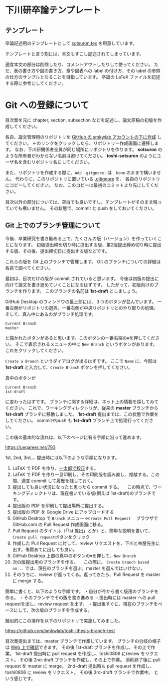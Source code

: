 # 下川研卒論テンプレート

## テンプレート

卒論記述用のテンプレートとして [sotsuron.tex](sotsuron.tex) を用意しています。

テンプレートと言う割には、本文もすこし記述されてしまっています。

適宜本文の部分は削除したり、コメントアウトしたりして使ってください。
ただ、表の書き方や図の書き方、章や図表への label の付け方、その label の参照の仕方のサンプルとなることを目指しています。
卒論の LaTeX ファイルを記述する際に参考にしてください。

# Git への登録について

目次案を元に chapter, section, subsection などを記述し、論文原稿の初版を作成してください。

各自、論文管理用のリポジトリを 
[GitHub の smkwlab アカウントの下に作成](https://github.com/organizations/smkwlab/repositories/new)
してください。
←のリンクをクリックしたら、リポジトリー作成画面に遷移します。
なお、下川研関係者全員が同じ場所にリポジトリを作ります。
**sotsuron** のような所有者がわからない名前は避けてください。 
**toshi-sotsuron** のようにユーザ名を含むリポジトリ名にしてください。

また、リポジトリを作成する際に、`Add .gitgnore:` は　`None` のままで構いません。
代わりに、このリポジトリに置いている [.gitignore](.gitignore) を、
各自のリポジトリにコピーしてください。
なお、このコピーは最初のコミットより先にしてください。


目次以外の部分については、空白でも良いですし、テンプレートがそのまま残っていても構いません。
その状態で、commit と push をしておいてください。


## Git 上でのブランチ管理について

今後、卒業研究を書き勧める上で、たくさんの版（バージョン）を作っていくことになります。
初版提出締め切り時に提出する版、第2版提出締め切り時に提出する版、その後、提出締切日に提出する版などです。

これらの版を Git 上のブランチで管理します。
Git のブランチについての詳細は各自で調べてください。

最初は、目次だけの版が commit されていると思います。
今後は初版の提出に向けて論文を書き進めていくことになるはずです。
したがって、初版向けのブランチを作ります。
このブランチの名前は **1st-draft** としましょう。

GitHub Desktop のウィンドウの最上部には、３つのボタンが並んでいます。
一番左側がリポジトリの選択。一番右側が中央リポジトリとのやり取りの処理。
そして、真ん中にあるのがブランチ処理です。
```
Current Branch
master
```
と描かれたボタンがあると思います。このボタンの一番右端の``▼``を押してください。
そこで表示されるメニューの中に ``New Branch`` というボタンがあります。
これをクリックしてください。

`Create a Branch` というダイアログが出るはずです。
ここで `Name` に、今回は
**1st-draft** と入力して、``Create Branch`` ボタンを押してください。

真中のボタンが
```
Current Branch
1st-draft
```
に変わったはずです。
ブランチに関する詳細は、ネット上の情報を探してみてください。
これで、ワーキングディレクトリが、従来の **master** ブランチから
**1st-draft** ブランチに移動しました。
**1st-draft** 提出までは、この状態で作業をしてください。
commitやpush も **1st-draft** ブランチ上で処理行ってくださ
い。

この後の基本的な流れは、以下のページに有る手順に沿って進めます。

https://ueqareer.net/793

1st, 2nd, 3rd,... 提出時には以下のような手順になります。

1. LaTeX で PDF を作り、[一太郎で校正](README-ichitaro.md)する。
2. LaTeX で PDF を作り一旦印刷し、その印刷版を読み直し、推敲する。この間、適宜 commit して履歴を残しておく。
3. 提出しても良い状況になったと思ったら commit する。
　この時点で、ワーキングディレクトリは、現在書いている版(例えば 1st-draft)のブランチです。
4. 提出版の PDF を印刷して提出場所に提出する。
5. 提出版の PDF を Google Drive にアップロードする
6. GitHub Desktop で ``Branch`` メニュー→``Create Pull Request``
　ブラウザで GitHub.com の Pull Request 作成画面に移る。
7. Pull Request のタイトル（「1st 提出」とか）と、簡単な説明を書いて、``Create pull request``ボタンをクリック
8. 作成した Pull Request に対して、review リクエストを、下川と神屋先生に出す。侑賢あてに出しても良い。
8. GitHub Desktop 上部の真中のボタンの``▼``を押して、``New Branch``
9. 次の版提出用のブランチを作る。
　この際に、 ``Create branch based on...`` では、現在のブランチを選ぶ。master を選んではいけない。
10. そのうちに、review が返ってくる。返ってきたら、Pull Request を master に merge する。


簡単に書くと、以下のような手順です。
・自分が今から書く版用のブランチを作る。
・そのブランチでその版を書き進める
・提出時には master への pull requestを出し、review request を出す。
・提出後すぐに、現在のブランチをベースにして、次の版のブランチを作成する。

擬似的にこの操作を以下のリポジトリで実施してみました。

 https://github.com/smkwlab/toshi-thesis-branch-test

目次案提出までは、master ブランチで作業しています。
ブランチの分岐の様子は [Web 上で確認](https://github.com/smkwlab/toshi-thesis-branch-test/network)できます。
その後 1st-draft ブランチを作成し、その上で作業。
1st-draft 提出時に pull request を作成し、toshi0806 にreview をリクエスト。
その後 2nd-draft ブランチを作成し、その上で作業。
添削終了後に pull request を master に merge。
2nd-draft 提出時も pull request を作成し、toshi0806 に review をリクエスト。
その後 3rd-draft ブランチで作業中。
という感じです。
